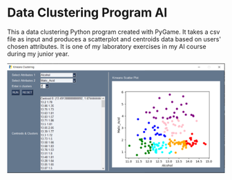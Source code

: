 # Data Clustering Program AI
This a data clustering Python program created with PyGame. It takes a csv file as input and produces a scatterplot and centroids data based on users' chosen attributes. It is one of my laboratory exercises in my AI course during my junior year.

<img src="kmeans.PNG" />
